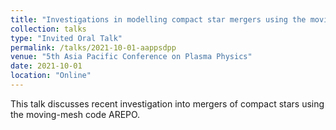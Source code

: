 ```yaml
---
title: "Investigations in modelling compact star mergers using the moving-mesh code AREPO"
collection: talks
type: "Invited Oral Talk"
permalink: /talks/2021-10-01-aappsdpp
venue: "5th Asia Pacific Conference on Plasma Physics"
date: 2021-10-01
location: "Online"
---
```


This talk discusses recent investigation into mergers of compact stars using the moving-mesh code AREPO.
